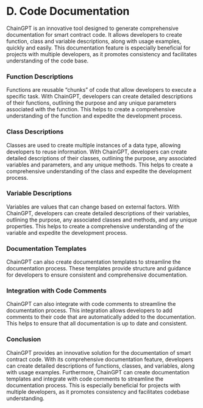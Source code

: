 # D. Code Documentation

ChainGPT is an innovative tool designed to generate comprehensive documentation for smart contract code. It allows developers to create function, class and variable descriptions, along with usage examples, quickly and easily. This documentation feature is especially beneficial for projects with multiple developers, as it promotes consistency and facilitates understanding of the code base.

### Function Descriptions

Functions are reusable “chunks” of code that allow developers to execute a specific task. With ChainGPT, developers can create detailed descriptions of their functions, outlining the purpose and any unique parameters associated with the function. This helps to create a comprehensive understanding of the function and expedite the development process.

### Class Descriptions

Classes are used to create multiple instances of a data type, allowing developers to reuse information. With ChainGPT, developers can create detailed descriptions of their classes, outlining the purpose, any associated variables and parameters, and any unique methods. This helps to create a comprehensive understanding of the class and expedite the development process.

### Variable Descriptions

Variables are values that can change based on external factors. With ChainGPT, developers can create detailed descriptions of their variables, outlining the purpose, any associated classes and methods, and any unique properties. This helps to create a comprehensive understanding of the variable and expedite the development process.

### Documentation Templates

ChainGPT can also create documentation templates to streamline the documentation process. These templates provide structure and guidance for developers to ensure consistent and comprehensive documentation.

### Integration with Code Comments

ChainGPT can also integrate with code comments to streamline the documentation process. This integration allows developers to add comments to their code that are automatically added to the documentation. This helps to ensure that all documentation is up to date and consistent.

### Conclusion

ChainGPT provides an innovative solution for the documentation of smart contract code. With its comprehensive documentation feature, developers can create detailed descriptions of functions, classes, and variables, along with usage examples. Furthermore, ChainGPT can create documentation templates and integrate with code comments to streamline the documentation process. This is especially beneficial for projects with multiple developers, as it promotes consistency and facilitates codebase understanding.
